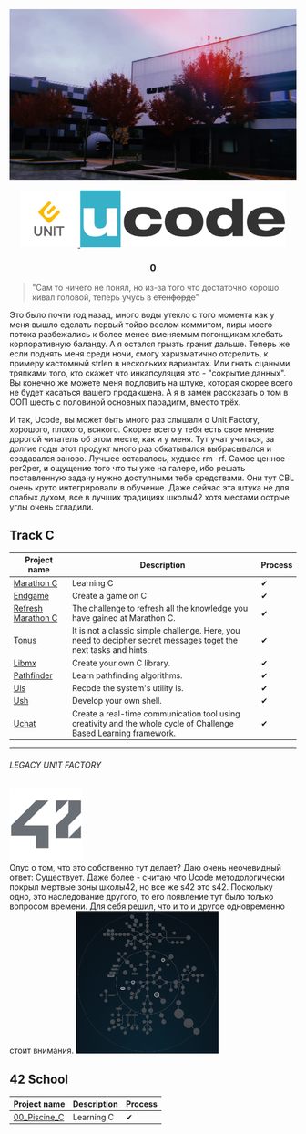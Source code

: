 <img src="https://github.com/sator4iiik/sator4iiik/blob/main/images/photo_2021-03-12_10-39-34.jpg?raw=true"
weight="100%">
<p align="center">
    <a href="https://uk.wikipedia.org/wiki/UNIT_Factory" target="_blank">
        <img src="https://github.com/sator4iiik/UNIT_FACTORY_UCODE/blob/master/.git_pic/unit_logo.png?raw=true" height="100px">
    </a>
    <a href="https://ucode.world/en/" target="_blank">
        <img src="https://github.com/sator4iiik/UNIT_FACTORY_UCODE/blob/master/.git_pic/ucode_logo.png?raw=true" height="100px">
    </a>
</p>


<h3 align="center">0</h3>

>"Сам то ничего не понял,
>но из-за того что достаточно
>хорошо кивал головой, теперь
>учусь в ~~стенфорде~~"


Это было почти год назад, много воды
утекло с того момента как у меня вышло сделать первый тойво ~~веслом~~
коммитом, пиры моего потока разбежались к более менее вменяемым погонщикам
хлебать корпоративную баланду. А я остался грызть гранит дальше. Теперь же
если поднять меня среди ночи, смогу харизматично отсрелить, к примеру
кастомный strlen в нескольких вариантах. Или гнать сцаными тряпками того,
кто скажет что инкапсуляция это - "сокрытие данных". Вы конечно же можете
меня подловить на штуке, которая скорее всего не будет касаться вашего
продакшена. А я в замен рассказать о том в ООП шесть с половиной основных
парадигм, вместо трёх.

И так, Ucode, вы может быть много раз слышали о Unit Factory, хорошого,
плохого, всякого. Скорее всего у тебя есть свое мнение дорогой читатель об
этом месте, как и у меня. Тут учат учиться, за долгие годы этот продукт
много раз обкатывался выбрасывался и создавался заново. Лучшее оставалось,
худшее rm -rf. Самое ценное - per2per, и ощущение того что ты уже на галере, ибо
решать поставленную задачу нужно доступными тебе средствами. Они тут CBL
очень круто интегрировали в обучение. Даже сейчас эта штука не для слабых
духом, все в лучших традициях школы42 хотя местами острые углы очень сгладили.



## Track C
|Project name|Description|Process|
|----------------|----------------------------------------------------|---|
|<a href="https://github.com/sator4iiik/UNIT_FACTORY_UCODE/tree/master/Marathon_C" target="_blank">Marathon C</a>|Learning C|✔|
|<a href="https://github.com/sator4iiik/ENDGAME/tree/3067bd44dc4b599dee455f2cfdc41088d4d9634d" target="_blank">Endgame</a>|Create a game on C|✔|
|<a href="https://github.com/sator4iiik/UNIT_FACTORY_UCODE/tree/master/Refresh_C" target="_blank">Refresh Marathon C</a>|The challenge to refresh all the knowledge you have gained at Marathon C.|✔|
|<a href="https://github.com/sator4iiik/UNIT_FACTORY_UCODE/tree/master/Tonus" target="_blank">Tonus</a>|It is not a classic simple challenge. Here, you need to decipher secret messages toget the next tasks and hints.|✔|
|<a href="https://github.com/sator4iiik/UNIT_FACTORY_UCODE/tree/master/Libmx" target="_blank">Libmx</a>|Create your own C library.|✔|
|<a href="https://github.com/sator4iiik/UNIT_FACTORY_UCODE/tree/master/Pathfinder" target="_blank">Pathfinder</a>|Learn pathfinding algorithms.|✔|
|<a href="https://github.com/sator4iiik/UNIT_FACTORY_UCODE/tree/master/uls" target="_blank">Uls</a>|Recode the system's utility ls.|✔|
|<a href="https://github.com/sator4iiik/UNIT_FACTORY_UCODE/tree/master/Ush" target="_blank">Ush</a>|Develop your own shell.|✔|
|<a href="https://github.com/UchatTeam/Uchat/tree/33183c9ae6ead136adc90ca8f30bb80a7de5df60" target="_blank">Uchat</a>|Create a real-time communication tool using creativity and the whole cycle of Challenge Based Learning framework.|✔|

<hr>

<h6>LEGACY UNIT FACTORY</h6>
<img src="https://github.com/sator4iiik/UNIT_FACTORY_UCODE/blob/master/.git_pic/42.png?raw=true" width=128>
<br>
Опус о том, что это собственно тут делает? Даю очень неочевидный ответ:
Cуществует. Даже более - считаю что Ucode методологически покрыл мертвые зоны
школы42, но все же s42 это s42. Поскольку одно, это наследование другого, то
его появление тут было только вопросом времени. Для себя решил, что и то
и другое одновременно стоит внимания.

<img src="https://github.com/sator4iiik/UNIT_FACTORY_UCODE/blob/master/.git_pic/highlighting_branches_Holy_Graph.gif?raw=true" width=250>

## 42 School
|Project name|Description|Process|
|----------------|----------------------------------------------------|---|
|<a href="https://github.com/sator4iiik/UNIT_FACTORY_UCODE/tree/master/Practice_C/school42" target="_blank">00_Piscine_C</a>|Learning C|✔|
